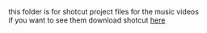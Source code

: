 this folder is for shotcut project files for the music videos<br>
if you want to see them download shotcut [here](https://shotcut.org)
